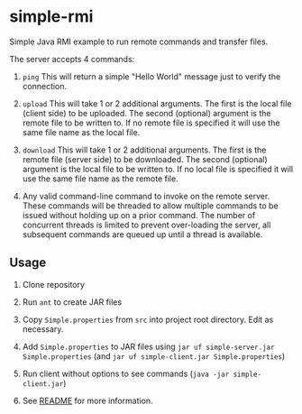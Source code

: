 # simple-rmi
Simple Java RMI example to run remote commands and transfer files.  

The server accepts 4 commands:

1. `ping` This will return a simple "Hello World" message just to verify the connection.

2. `upload` This will take 1 or 2 additional arguments.  The first is the local file (client side) to be uploaded. The second (optional) argument is the remote file to be written to.  If no remote file is specified it will use the same file name as the local file.

3. `download` This will take 1 or 2 additional arguments.  The first is the remote file (server side) to be downloaded. The second (optional) argument is the local file to be written to. If no local file is specified it will use the same file name as the remote file.

4. Any valid command-line command to invoke on the remote server.  These commands will be threaded to allow multiple commands to be issued without holding up on a prior command.  The number of concurrent threads is limited to prevent over-loading the server, all subsequent commands are queued up until a thread is available.

## Usage

1. Clone repository

2. Run `ant` to create JAR files

3. Copy `Simple.properties` from `src` into project root directory.  Edit as necessary.

4. Add `Simple.properties` to JAR files using `jar uf simple-server.jar Simple.properties` (and `jar uf simple-client.jar Simple.properties`)

5. Run client without options to see commands (`java -jar simple-client.jar`)

6. See [README](src/README.txt) for more information.
